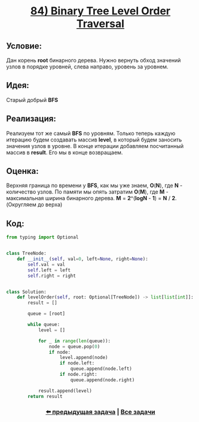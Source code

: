 <div align='center'>
<h1><a href='https://leetcode.com/problems/binary-tree-level-order-traversal/description/'><strong>84) Binary Tree Level Order Traversal</strong></a></h1>
</div>

## **Условие:**

Дан корень **root** бинарного дерева. Нужно вернуть обход значений узлов в порядке уровней, слева направо, уровень за уровнем.

## **Идея:**

Старый добрый **BFS**

## **Реализация:**

Реализуем тот же самый **BFS** по уровням. Только теперь каждую итерацию будем создавать массив **level**, в который будем заносить значения узлов в уровне. В конце итерации добавляем посчитанный массив в **result**. Его мы в конце возвращаем.



## **Оценка:**

Верхняя граница по времени у **BFS**, как мы уже знаем, **O**(**N**), где **N** - количество узлов. По памяти мы опять затратим **O**(**M**), где **M** - максимальная ширина бинарного дерева. **M** = **2**^(**logN** - **1**) = **N** / **2**. (Округляем до верха)

## Код:
```python
from typing import Optional


class TreeNode:
    def __init__(self, val=0, left=None, right=None):
        self.val = val
        self.left = left
        self.right = right


class Solution:
    def levelOrder(self, root: Optional[TreeNode]) -> list[list[int]]:
        result = []

        queue = [root]

        while queue:
            level = []

            for _ in range(len(queue)):
                node = queue.pop(0)
                if node:
                    level.append(node)
                    if node.left:
                        queue.append(node.left)
                    if node.right:
                        queue.append(node.right)

            result.append(level)
        return result

```

<div align='center'><h3><a href='https://github.com/TAskMAster339/PythonAlgorithms/tree/main/83.Average%20of%20Levels%20in%20Binary%20Tree'>⬅️ предыдущая задача</a>&nbsp;|&nbsp;<a href='https://github.com/TAskMAster339/PythonAlgorithms/tree/main/README.md'>Все задачи</a></h3></div>